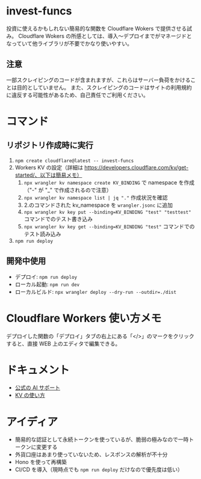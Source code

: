 # invest-funcs
投資に使えるかもしれない簡易的な関数を Cloudflare Wokers で提供させる試み。
Cloudflare Wokers の所感としては、導入～デプロイまでがマネージドとなっていて他ライブラリが不要でかなり使いやすい。

## 注意
一部スクレイピングのコードが含まれますが、これらはサーバー負荷をかけることは目的としていません。
また、スクレイピングのコードはサイトの利用規約に違反する可能性があるため、自己責任でご利用ください。

# コマンド
## リポジトリ作成時に実行
1. `npm create cloudflare@latest -- invest-funcs`
2. Workers KV の設定（詳細は https://developers.cloudflare.com/kv/get-started/、以下は簡易メモ）
   1. `npx wrangler kv namespace create KV_BINDING` で namespace を作成（"-" が "_" で作成されるので注意）
   2. `npx wrangler kv namespace list | jq "."` 作成状況を確認
   3. 2.のコマンドされた kv_namespace を `wrangler.jsonc` に追加
   4. `npx wrangler kv key put --binding=KV_BINDING "test" "testtest"` コマンドでのテスト書き込み
   5. `npx wrangler kv key get --binding=KV_BINDING "test"` コマンドでのテスト読み込み
3. `npm run deploy`

## 開発中使用
- デプロイ: `npm run deploy`
- ローカル起動: `npm run dev`
- ローカルビルド: `npx wrangler deploy --dry-run --outdir=./dist`

# Cloudflare Workers 使い方メモ
デプロイした関数の「デプロイ」タブの右上にある「</>」のマークをクリックすると、直接 WEB 上のエディタで編集できる。

# ドキュメント
- [公式の AI サポート](https://developers.cloudflare.com/workers/ai/)
- [KV の使い方](https://developers.cloudflare.com/kv/get-started/)

# アイディア
- 簡易的な認証として永続トークンを使っているが、脆弱の極みなので一時トークンに変更する
- 外貨口座はあまり使っていないため、レスポンスの解析が不十分
- Hono を使って再構築
- CI/CD を導入（現時点でも `npm run deploy` だけなので優先度は低い）
